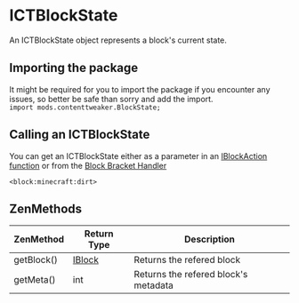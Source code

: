 # ICTBlockState

An ICTBlockState object represents a block's current state.

## Importing the package
It might be required for you to import the package if you encounter any issues, so better be safe than sorry and add the import.  
`import mods.contenttweaker.BlockState;` 

## Calling an ICTBlockState
You can get an ICTBlockState either as a parameter in an [IBlockAction function](/Mods/ContentTweaker/Vanilla/Advanced_Functionality/Functions/IBlockAction) or from the [Block Bracket Handler](/Mods/ContentTweaker/Vanilla/Brackets/Bracket_Blocks)

`<block:minecraft:dirt>`

## ZenMethods
|ZenMethod  | Return Type                      | Description                          |
|-----------|----------------------------------|--------------------------------------|
|getBlock() | [IBlock](/Vanilla/Blocks/IBlock) | Returns the refered block            |
|getMeta()  | int                              | Returns the refered block's metadata |
